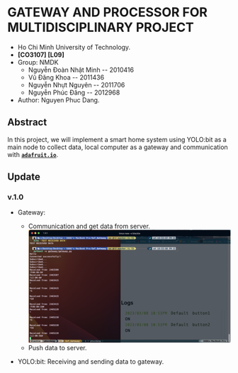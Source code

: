 # GATEWAY AND PROCESSOR FOR MULTIDISCIPLINARY PROJECT
* Ho Chi Minh University of Technology.
* __[CO3107] [L09]__
* Group: NMDK
    - Nguyễn Đoàn Nhật Minh -- 2010416
    - Vũ Đăng Khoa -- 2011436 
    - Nguyễn Nhựt Nguyên -- 2011706 
    - Nguyễn Phúc Đăng -- 2012968
* Author: Nguyen Phuc Dang.

## Abstract
In this project, we will implement a smart home system using YOLO:bit as a main node to collect data, local computer as a gateway and communication with [__`adafruit.io`__](https://io.adafruit.com/).

## Update

### v.1.0
* Gateway: 
    + Communication and get data from server.
![GATEWAY - Received data from Server](img/v.1.0/gateway_receive.png)
    + Push data to server.
    
* YOLO:bit: Receiving and sending data to gateway.

